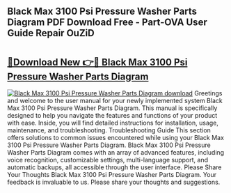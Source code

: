 ## Black Max 3100 Psi Pressure Washer Parts Diagram PDF Download Free - Part-OVA User Guide Repair OuZiD

# <h2><a href="http://dfmzm1.blite.top/?on=Black+Max+3100+Psi+Pressure+Washer+Parts+Diagram">🔗Download New 👉🔴 Black Max 3100 Psi Pressure Washer Parts Diagram</a></h2>

[![Black Max 3100 Psi Pressure Washer Parts Diagram download](https://i.imgur.com/lujVjoI.png)](http://dfmzm1.blite.top/?on=Black+Max+3100+Psi+Pressure+Washer+Parts+Diagram)
Greetings and welcome to the user manual for your newly implemented system Black Max 3100 Psi Pressure Washer Parts Diagram. This manual is specifically designed to help you navigate the features and functions of your product with ease. Inside, you will find detailed instructions for installation, usage, maintenance, and troubleshooting. Troubleshooting Guide This section offers solutions to common issues encountered while using your Black Max 3100 Psi Pressure Washer Parts Diagram. Black Max 3100 Psi Pressure Washer Parts Diagram comes with an array of advanced features, including voice recognition, customizable settings, multi-language support, and automatic backups, all accessible through the user interface. Please Share Your Thoughts Black Max 3100 Psi Pressure Washer Parts Diagram. Your feedback is invaluable to us. Please share your thoughts and suggestions.
